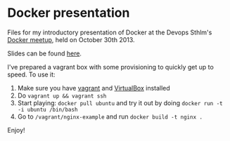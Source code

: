 # Docker presentation

Files for my introductory presentation of Docker at the Devops Sthlm's [Docker
 meetup](www.meetup.com/DevOps-Stockholm/events/138089102/), held on October 30th 2013.

Slides can be found [here](https://docs.google.com/presentation/d/1xf6J6ob44Fel6_hfIGZ0KF33YwgPGWoFZ-TYM1VBMPo/pub?start=false&loop=false&delayms=3000).

I've prepared a vagrant box with some provisioning to quickly get up to
speed. To use it:

1. Make sure you have [vagrant](http://vagrantup.com) and [VirtualBox](https://www.virtualbox.org/) installed
2. Do `vagrant up && vagrant ssh`
3. Start playing: `docker pull ubuntu` and try it out by doing `docker run -t -i ubuntu /bin/bash`
4. Go to `/vagrant/nginx-example` and run `docker build -t nginx .`

Enjoy!
